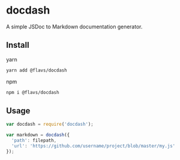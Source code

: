 # docdash

A simple JSDoc to Markdown documentation generator.

## Install

yarn
```bash {.copy-clip}
yarn add @flavs/docdash
```

npm
```bash {.copy-clip}
npm i @flavs/docdash
```

## Usage

```js
var docdash = require('docdash');

var markdown = docdash({
  'path': filepath,
  'url': 'https://github.com/username/project/blob/master/my.js'
});
```
